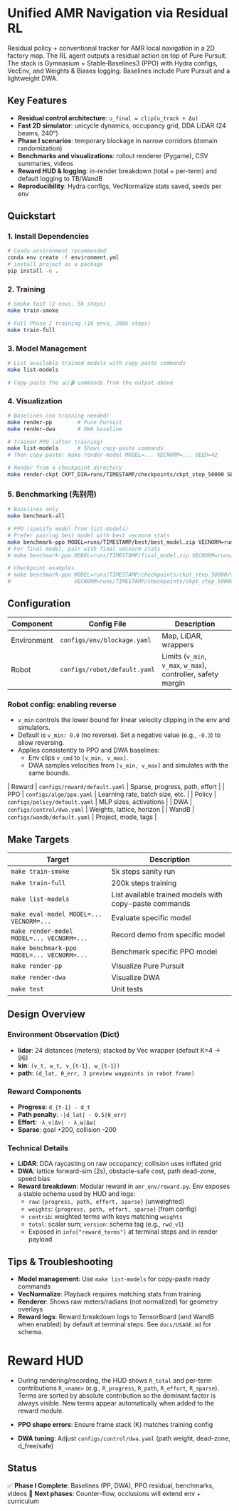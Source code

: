 # Unified AMR Navigation via Residual RL

Residual policy + conventional tracker for AMR local navigation in a 2D factory map. The RL agent outputs a residual action on top of Pure Pursuit. The stack is Gymnasium + Stable‑Baselines3 (PPO) with Hydra configs, VecEnv, and Weights & Biases logging. Baselines include Pure Pursuit and a lightweight DWA.

## Key Features
- **Residual control architecture**: `u_final = clip(u_track + Δu)`
- **Fast 2D simulator**: unicycle dynamics, occupancy grid, DDA LiDAR (24 beams, 240°)
- **Phase I scenarios**: temporary blockage in narrow corridors (domain randomization)
- **Benchmarks and visualizations**: rollout renderer (Pygame), CSV summaries, videos
- **Reward HUD & logging**: in-render breakdown (total + per-term) and default logging to TB/WandB
- **Reproducibility**: Hydra configs, VecNormalize stats saved, seeds per env

## Quickstart

### 1. Install Dependencies
```bash
# Conda environment recommended
conda env create -f environment.yml
# install project as a package
pip install -e .
```


### 2. Training
```bash
# Smoke test (2 envs, 5k steps)
make train-smoke

# Full Phase I training (16 envs, 200k steps)
make train-full
```

### 3. Model Management
```bash
# List available trained models with copy-paste commands
make list-models

# Copy-paste the 📊/🎬 commands from the output above
```

### 4. Visualization
```bash
# Baselines (no training needed)
make render-pp        # Pure Pursuit
make render-dwa       # DWA baseline

# Trained PPO (after training)
make list-models      # Shows copy-paste commands
# Then copy-paste: make render-model MODEL=... VECNORM=... SEED=42

# Render from a checkpoint directory
make render-ckpt CKPT_DIR=runs/TIMESTAMP/checkpoints/ckpt_step_50000 SEED=42
```

### 5. Benchmarking (先别用)
```bash
# Baselines only
make benchmark-all

# PPO (specify model from list-models)
# Prefer pairing best model with best vecnorm stats
make benchmark-ppo MODEL=runs/TIMESTAMP/best/best_model.zip VECNORM=runs/TIMESTAMP/best/vecnorm_best.pkl
# For final model, pair with final vecnorm stats
# make benchmark-ppo MODEL=runs/TIMESTAMP/final_model.zip VECNORM=runs/TIMESTAMP/vecnorm.pkl

# Checkpoint examples
# make benchmark-ppo MODEL=runs/TIMESTAMP/checkpoints/ckpt_step_50000/model.zip \
#                    VECNORM=runs/TIMESTAMP/checkpoints/ckpt_step_50000/vecnorm.pkl
```

## Configuration

| Component | Config File | Description |
|-----------|-------------|-------------|
| Environment | `configs/env/blockage.yaml` | Map, LiDAR, wrappers |
| Robot | `configs/robot/default.yaml` | Limits (`v_min`, `v_max`, `w_max`), controller, safety margin |
### Robot config: enabling reverse

- `v_min` controls the lower bound for linear velocity clipping in the env and simulators.
- Default is `v_min: 0.0` (no reverse). Set a negative value (e.g., `-0.3`) to allow reversing.
- Applies consistently to PPO and DWA baselines:
  - Env clips `v_cmd` to `[v_min, v_max]`.
  - DWA samples velocities from `[v_min, v_max]` and simulates with the same bounds.

| Reward | `configs/reward/default.yaml` | Sparse, progress, path, effort |
| PPO | `configs/algo/ppo.yaml` | Learning rate, batch size, etc. |
| Policy | `configs/policy/default.yaml` | MLP sizes, activations |
| DWA | `configs/control/dwa.yaml` | Weights, lattice, horizon |
| WandB | `configs/wandb/default.yaml` | Project, mode, tags |

## Make Targets

| Target | Description |
|--------|-------------|
| `make train-smoke` | 5k steps sanity run |
| `make train-full` | 200k steps training |
| `make list-models` | List available trained models with copy-paste commands |
| `make eval-model MODEL=... VECNORM=...` | Evaluate specific model |
| `make render-model MODEL=... VECNORM=...` | Record demo from specific model |
| `make benchmark-ppo MODEL=... VECNORM=...` | Benchmark specific PPO model |
| `make render-pp` | Visualize Pure Pursuit |
| `make render-dwa` | Visualize DWA |
| `make test` | Unit tests |

## Design Overview

### Environment Observation (Dict)
- **lidar**: 24 distances (meters); stacked by Vec wrapper (default K=4 → 96)
- **kin**: `(v_t, w_t, v_{t-1}, w_{t-1})`
- **path**: `(d_lat, θ_err, 3 preview waypoints in robot frame)`

### Reward Components
- **Progress**: `d_{t-1} - d_t`
- **Path penalty**: `-|d_lat| - 0.5|θ_err|`
- **Effort**: `-λ_v|Δv| - λ_ω|Δω|`
- **Sparse**: goal +200, collision -200

### Technical Details
- **LiDAR**: DDA raycasting on raw occupancy; collision uses inflated grid
- **DWA**: lattice forward-sim (2s), obstacle-safe cost, path dead-zone, speed bias
- **Reward breakdown**: Modular reward in `amr_env/reward.py`. Env exposes a stable schema used by HUD and logs:
  - `raw`: `{progress, path, effort, sparse}` (unweighted)
  - `weights`: `{progress, path, effort, sparse}` (from config)
  - `contrib`: weighted terms with keys matching `weights`
  - `total`: scalar sum; `version`: schema tag (e.g., `rwd_v1`)
  - Exposed in `info["reward_terms"]` at terminal steps and in render payload

## Tips & Troubleshooting

- **Model management**: Use `make list-models` for copy-paste ready commands
- **VecNormalize**: Playback requires matching stats from training
- **Renderer**: Shows raw meters/radians (not normalized) for geometry overlays
- **Reward logs**: Reward breakdown logs to TensorBoard (and WandB when enabled) by default at terminal steps. See `docs/USAGE.md` for schema.
# Reward HUD
- During rendering/recording, the HUD shows `R_total` and per-term contributions `R_<name>` (e.g., `R_progress`, `R_path`, `R_effort`, `R_sparse`). Terms are sorted by absolute contribution so the dominant factor is always visible. New terms appear automatically when added to the reward module.

- **PPO shape errors**: Ensure frame stack (K) matches training config
- **DWA tuning**: Adjust `configs/control/dwa.yaml` (path weight, dead-zone, d_free/safe)

## Status

✅ **Phase I Complete**: Baselines (PP, DWA), PPO residual, benchmarks, videos
🚧 **Next phases**: Counter-flow, occlusions will extend env + curriculum
